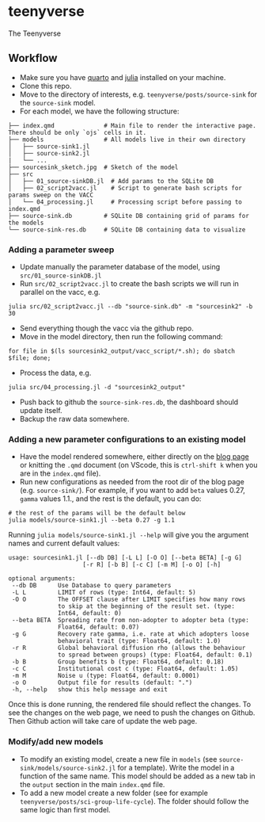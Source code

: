 # teenyverse
The Teenyverse

## Workflow 

 - Make sure you have [quarto](https://quarto.org/docs/get-started/) and [julia](https://julialang.org/downloads/) installed on your machine.
 - Clone this repo.
 - Move to the directory of interests, e.g. `teenyverse/posts/source-sink` for the `source-sink` model.
 - For each model, we have the following structure:
 
```shell
├── index.qmd              # Main file to render the interactive page. There should be only `ojs` cells in it.
├── models                 # All models live in their own directory
│   ├── source-sink1.jl
│   ├── source-sink2.jl
|   └── ...
├── sourcesink_sketch.jpg  # Sketch of the model
├── src
│   ├── 01_source-sinkDB.jl  # Add params to the SQLite DB
│   ├── 02_script2vacc.jl    # Script to generate bash scripts for params sweep on the VACC
│   └── 04_processing.jl     # Processing script before passing to index.qmd
├── source-sink.db         # SQLite DB containing grid of params for the models 
└── source-sink-res.db     # SQLite DB containing data to visualize
```

### Adding a parameter sweep

 - Update manually the parameter database of the model, using `src/01_source-sinkDB.jl`
 - Run `src/02_script2vacc.jl` to create the bash scripts we will run in parallel on the vacc, e.g.
```shell
julia src/02_script2vacc.jl --db "source-sink.db" -m "sourcesink2" -b 30
```
 - Send everything though the vacc via the github repo.
 - Move in the model directory, then run the following command:
```shell
for file in $(ls sourcesink2_output/vacc_script/*.sh); do sbatch $file; done;
```
 - Process the data, e.g.
```
julia src/04_processing.jl -d "sourcesink2_output"
```
 - Push back to github the `source-sink-res.db`, the dashboard should update itself.
 - Backup the raw data somewhere.


### Adding a new parameter configurations to an existing model
 
 - Have the model rendered somewhere, either directly on the [blog page](https://jstonge.github.io/teenyverse/posts/source-sink/) or knitting the `.qmd` document  (on VScode, this is `ctrl-shift k` when you are in the `index.qmd` file). 
 - Run new configurations as needed from the root dir of the blog page (e.g. `source-sink/`). For example, if you want to add `beta` values 0.27, `gamma` values 1.1., and the rest is the default,  you can do:
 
 ```shell
 # the rest of the params will be the default below
 julia models/source-sink1.jl --beta 0.27 -g 1.1 
 ```
 
 Running `julia models/source-sink1.jl --help` will give you the argument names and current default values:
 
 ```shell
 usage: sourcesink1.jl [--db DB] [-L L] [-O O] [--beta BETA] [-g G]
                      [-r R] [-b B] [-c C] [-m M] [-o O] [-h]

optional arguments:
  --db DB      Use Database to query parameters
  -L L         LIMIT of rows (type: Int64, default: 5)
  -O O         The OFFSET clause after LIMIT specifies how many rows
               to skip at the beginning of the result set. (type:
               Int64, default: 0)
  --beta BETA  Spreading rate from non-adopter to adopter beta (type:
               Float64, default: 0.07)
  -g G         Recovery rate gamma, i.e. rate at which adopters loose
               behavioral trait (type: Float64, default: 1.0)
  -r R         Global behavioral diffusion rho (allows the behaviour
               to spread between groups) (type: Float64, default: 0.1)
  -b B         Group benefits b (type: Float64, default: 0.18)
  -c C         Institutional cost c (type: Float64, default: 1.05)
  -m M         Noise u (type: Float64, default: 0.0001)
  -o O         Output file for results (default: ".")
  -h, --help   show this help message and exit
 ```
 Once this is done running, the rendered file should reflect the changes. To see the changes on the web page, we need to push the changes on Github. Then Github action will take care of update the web page.

### Modify/add new models

 - To modify an existing model, create a new file in `models` (see `source-sink/models/source-sink2.jl` for a template). Write the model in a function of the same name. This model should be added as a new tab in the `output` section in the main `index.qmd` file.
 - To add a new model create a new folder (see for example `teenyverse/posts/sci-group-life-cycle`). The folder should follow the same logic than first model.
